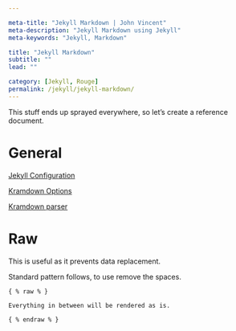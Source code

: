```yaml
---

meta-title: "Jekyll Markdown | John Vincent"
meta-description: "Jekyll Markdown using Jekyll"
meta-keywords: "Jekyll, Markdown"

title: "Jekyll Markdown"
subtitle: ""
lead: ""

category: [Jekyll, Rouge]
permalink: /jekyll/jekyll-markdown/
---
```


This stuff ends up sprayed everywhere, so let’s create a reference document.

<!-- end -->

# General

[Jekyll Configuration](https://jekyllrb.com/docs/configuration/)

[Kramdown Options](https://kramdown.gettalong.org/options.html)

[Kramdown parser](https://kramdown.gettalong.org/parser/kramdown.html)

# Raw

This is useful as it prevents data replacement.

Standard pattern follows, to use remove the spaces.

```
{ % raw % }

Everything in between will be rendered as is.

{ % endraw % }
```

